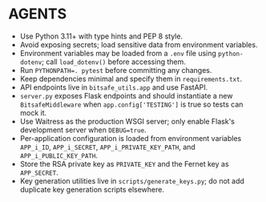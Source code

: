 # AGENTS

- Use Python 3.11+ with type hints and PEP 8 style.
- Avoid exposing secrets; load sensitive data from environment variables.
- Environment variables may be loaded from a `.env` file using `python-dotenv`;
  call `load_dotenv()` before accessing them.
- Run `PYTHONPATH=. pytest` before committing any changes.
- Keep dependencies minimal and specify them in `requirements.txt`.
- API endpoints live in `bitsafe_utils.app` and use FastAPI.
- `server.py` exposes Flask endpoints and should instantiate a new
  `BitsafeMiddleware` when `app.config['TESTING']` is true so tests can mock it.
- Use Waitress as the production WSGI server; only enable Flask's development
  server when `DEBUG=true`.
- Per-application configuration is loaded from environment variables
  `APP_i_ID`, `APP_i_SECRET`, `APP_i_PRIVATE_KEY_PATH`, and
  `APP_i_PUBLIC_KEY_PATH`.
- Store the RSA private key as `PRIVATE_KEY` and the Fernet key as `APP_SECRET`.
- Key generation utilities live in `scripts/generate_keys.py`; do not add duplicate key generation scripts elsewhere.
